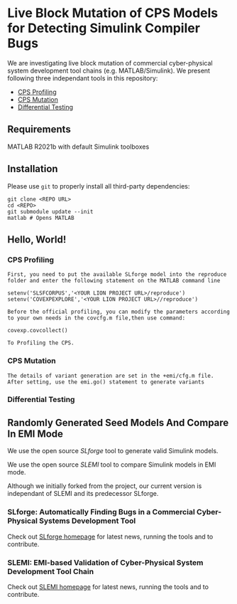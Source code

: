 # Live Block Mutation of CPS Models for Detecting Simulink Compiler Bugs

We are investigating live block mutation of commercial cyber-physical system development tool chains (e.g. MATLAB/Simulink). We present following three independant tools in this repository:

- [CPS Profiling](+covexp/)
- [CPS Mutation](+NewMutator/)
- [Differential Testing](+difftest/)


## Requirements

MATLAB R2021b with default Simulink toolboxes

## Installation

Please use `git` to properly install all third-party dependencies:

    git clone <REPO URL>
    cd <REPO>
    git submodule update --init
    matlab # Opens MATLAB

## Hello, World!
### CPS Profiling  
    First, you need to put the available SLforge model into the reproduce folder and enter the following statement on the MATLAB command line
    
    setenv('SLSFCORPUS','<YOUR LION PROJECT URL>/reproduce')
    setenv('COVEXPEXPLORE','<YOUR LION PROJECT URL>//reproduce')
    
    Before the official profiling, you can modify the parameters according to your own needs in the covcfg.m file,then use command:
    
    covexp.covcollect()
    
    To Profiling the CPS.
### CPS Mutation 
    The details of variant generation are set in the +emi/cfg.m file. After setting, use the emi.go() statement to generate variants

### Differential Testing 
    

## Randomly Generated Seed Models And Compare In EMI Mode

We use the open source *SLforge* tool to generate valid Simulink models. 

We use the open source *SLEMI* tool to compare Simulink models in EMI mode. 

Although we initially forked from the project, our current version is independant of SLEMI and its predecessor SLforge.

### SLforge: Automatically Finding Bugs in a Commercial Cyber-Physical Systems Development Tool

Check out [SLforge homepage](https://github.com/verivital/slsf_randgen/wiki) for latest news, running the tools and to contribute.

### SLEMI: EMI-based Validation of Cyber-Physical System Development Tool Chain

Check out [SLEMI homepage](https://github.com/shafiul/slemi/wiki) for latest news, running the tools and to contribute.



